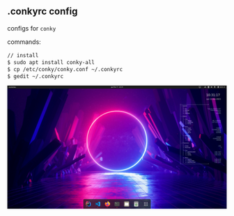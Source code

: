 ## .conkyrc config

configs for `conky`

commands:

    // install
    $ sudo apt install conky-all
    $ cp /etc/conky/conky.conf ~/.conkyrc
    $ gedit ~/.conkyrc

![desktop](/static/conkysetup.png)